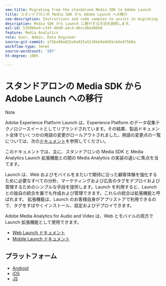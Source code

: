 ```yaml
---
seo-title: Migrating from the standalone Media SDK to Adobe Launch
title: スタンドアロンの Media SDK から Adobe Launch への移行
seo-description: Instructions and code samples to assist in migrating from the Media SDK to Launch.
description: Media SDK から Launch に移行する方法を説明します。
exl-id: 5350bbe9-c34f-46d9-a4c4-dbccdbed0bb0
feature: Media Analytics
role: User, Admin, Data Engineer
source-git-commit: a73ba98e025e0a915a5136bb9e0d5bcbde875b0a
workflow-type: tm+mt
source-wordcount: '207'
ht-degree: 100%

---
```


# スタンドアロンの Media SDK から Adobe Launch への移行

>[!NOTE]
>Adobe Experience Platform Launch は、Experience Platform のデータ収集テクノロジースイートとしてリブランドされています。その結果、製品ドキュメント全体でいくつかの用語の変更がロールアウトされました。用語の変更点の一覧については、次の[ドキュメント](https://experienceleague.adobe.com/docs/experience-platform/tags/term-updates.html?lang=ja)を参照してください。

このドキュメントでは、主に、スタンドアロンの Media SDK と Media Analytics Launch 拡張機能との間の Media Analytics の実装の違いに焦点を当てます。

Launch は、Web およびモバイルをまたいで期待に沿った顧客体験を強化するために必要なすべての分析、マーケティングおよび広告のタグをデプロイおよび管理するためのシンプルな手段を提供します。Launch を利用すると、Launch との独自の統合を誰でも作成および管理できます。これらの統合は拡張機能と呼ばれます。
拡張機能は、Launch のお客様自身がアプリストアで利用できるので、タグをすばやくインストール、設定およびデプロイできます。

Adobe Media Analytics for Audio and Video は、Web とモバイルの両方で Launch 拡張機能として使用できます。

* [Web Launch ドキュメント](https://experienceleague.adobe.com/docs/experience-platform/tags/extensions/adobe/media-analytics/overview.html?lang=ja)
* [Mobile Launch ドキュメント](https://aep-sdks.gitbook.io/docs/using-mobile-extensions/adobe-media-analytics)

## プラットフォーム

* [Android](/help/legacy/sdk-to-launch/sdk-to-launch-migration-platforms/sdk-to-launch-migration-android.md)
* [iOS](/help/legacy/sdk-to-launch/sdk-to-launch-migration-platforms/sdk-to-launch-migration-ios.md)
* [JS](/help/legacy/sdk-to-launch/sdk-to-launch-migration-platforms/sdk-to-launch-migration-js.md)
